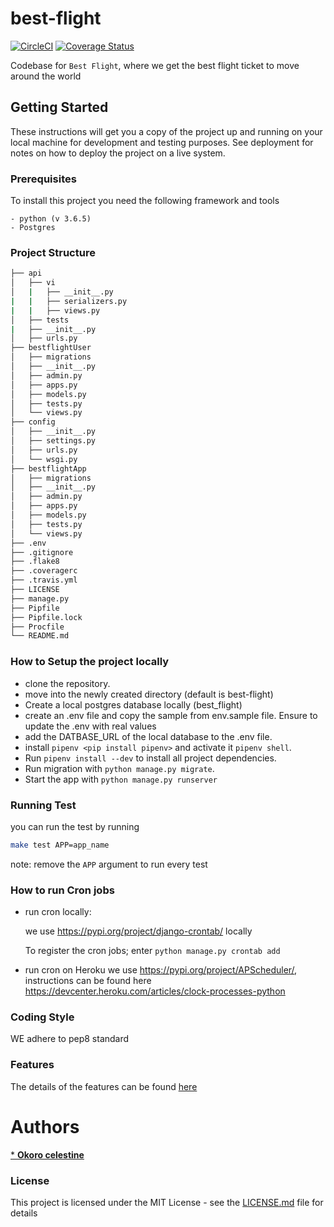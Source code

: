 # best-flight
[![CircleCI](https://circleci.com/gh/celelstine/best-flight/tree/develop.svg?style=svg)](https://circleci.com/gh/celelstine/best-flight/tree/develop) [![Coverage Status](https://coveralls.io/repos/github/celelstine/best-flight/badge.svg?branch=chore/setup_coverall_ci)](https://coveralls.io/github/celelstine/best-flight?branch=chore/setup_coverall_ci)

Codebase for `Best Flight`, where we get the best flight ticket to move around the world


## Getting Started
These instructions will get you a copy of the project up and running on your local machine for development and testing purposes. See deployment for notes on how to deploy the project on a live system.

### Prerequisites
To install this project you need the following framework and tools
```
- python (v 3.6.5)
- Postgres
```

### Project Structure
```bash
├── api
│   ├── vi
│   |   ├── __init__.py
|   |   ├── serializers.py
|   |   ├── views.py
│   ├── tests
|   ├── __init__.py
│   ├── urls.py
├── bestflightUser
│   ├── migrations
│   ├── __init__.py
│   ├── admin.py
│   ├── apps.py
│   ├── models.py
│   ├── tests.py
│   └── views.py
├── config
│   ├── __init__.py
│   ├── settings.py
│   ├── urls.py
│   └── wsgi.py
├── bestflightApp
│   ├── migrations
│   ├── __init__.py
│   ├── admin.py
│   ├── apps.py
│   ├── models.py
│   ├── tests.py
│   └── views.py
├── .env
├── .gitignore
├── .flake8
├── .coveragerc
├── .travis.yml
├── LICENSE
├── manage.py
├── Pipfile
├── Pipfile.lock
├── Procfile
└── README.md
```

### How to Setup the project locally
 - clone the repository.
 - move into the newly created directory (default is best-flight)
 - Create a local postgres database locally (best_flight)
 - create an .env file and copy the sample from env.sample file. Ensure to update the .env with real values
 - add the DATBASE_URL of the local database to the .env file.
 - install `pipenv <pip install pipenv>` and activate it `pipenv shell`.
 - Run `pipenv install --dev` to install all project dependencies.
 - Run migration with `python manage.py migrate`.
 - Start the app with `python manage.py runserver`

### Running Test
you can run the test by running
```bash
make test APP=app_name
```
note: remove the  `APP` argument to run every test


### How to run Cron jobs
- run cron locally:

    we use https://pypi.org/project/django-crontab/ locally

    To register the cron jobs; enter ```python manage.py crontab add```
- run cron on Heroku
    we use https://pypi.org/project/APScheduler/, instructions can be found here https://devcenter.heroku.com/articles/clock-processes-python



### Coding Style
WE adhere to pep8 standard



### Features
The details of the features can be found [here](FEATURES.md)

# Authors
[* **Okoro celestine**](https://github.com/celelstine)


### License

This project is licensed under the MIT License - see the [LICENSE.md](LICENSE.md) file for details
